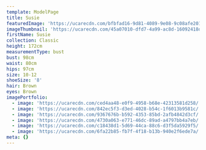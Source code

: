 ```yaml
---
template: ModelPage
title: Susie
featuredImage: 'https://ucarecdn.com/bfbfad16-9d81-4089-9e08-9c08afe20193/'
imageThumbnail: 'https://ucarecdn.com/45a07010-dfd7-4a99-ac8d-16092418db91/'
firstName: Susie
collection: Classic
height: 172cm
measurementType: bust
bust: 98cm
waist: 80cm
hips: 97cm
size: 10-12
shoeSize: '8'
hair: Brown
eyes: Brown
imagePortfolio:
  - image: 'https://ucarecdn.com/ced4aa48-e0f9-4958-b68e-42313581d258/'
  - image: 'https://ucarecdn.com/842ec5f3-d3ed-4028-b54c-1f6013b9581c/'
  - image: 'https://ucarecdn.com/9367676b-b592-4353-85bd-2afb4842d3cf/'
  - image: 'https://ucarecdn.com/4730a063-e771-46dc-89ad-a4797bb4a7eb/'
  - image: 'https://ucarecdn.com/c18438d1-5d69-44ca-88c6-d3f5da5929f5/'
  - image: 'https://ucarecdn.com/6fa22b85-fb7f-4f18-b13b-940e2f6ede7a/'
meta: {}
---
```


